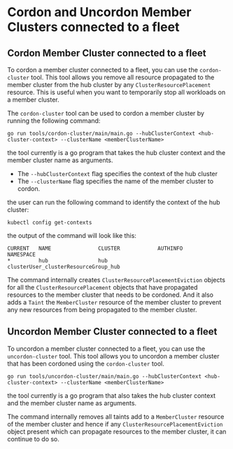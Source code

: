 # Cordon and Uncordon Member Clusters connected to a fleet

## Cordon Member Cluster connected to a fleet

To cordon a member cluster connected to a fleet, you can use the `cordon-cluster` tool. This tool allows you remove all
resource propagated to the member cluster from the hub cluster by any `ClusterResourcePlacement` resource.
This is useful when you want to temporarily stop all workloads on a member cluster.

The `cordon-cluster` tool can be used to cordon a member cluster by running the following command:

```
go run tools/cordon-cluster/main/main.go --hubClusterContext <hub-cluster-context> --clusterName <memberClusterName>
```

the tool currently is a go program that takes the hub cluster context and the member cluster name as arguments.

- The `--hubClusterContext` flag specifies the context of the hub cluster
- The `--clusterName` flag specifies the name of the member cluster to cordon.

the user can run the following command to identify the context of the hub cluster:

```
kubectl config get-contexts
```

the output of the command will look like this:

```
CURRENT   NAME               CLUSTER            AUTHINFO                                            NAMESPACE         
*         hub                hub                clusterUser_clusterResourceGroup_hub   
```

The command internally creates `ClusterResourcePlacementEviction` objects for all the `ClusterResourcePlacement` 
objects that have propagated resources to the member cluster that needs to be cordoned. And it also adds a `Taint` the 
`MemberCluster` resource of the member cluster to prevent any new resources from being propagated to the member cluster.

## Uncordon Member Cluster connected to a fleet

To uncordon a member cluster connected to a fleet, you can use the `uncordon-cluster` tool. This tool allows you to uncordon
a member cluster that has been cordoned using the `cordon-cluster` tool. 

```
go run tools/uncordon-cluster/main/main.go --hubClusterContext <hub-cluster-context> --clusterName <memberClusterName>
```

the tool currently is a go program that also takes the hub cluster context and the member cluster name as arguments.

The command internally removes all taints add to a `MemberCluster` resource of the member cluster and hence if any 
`ClusterResourcePlacementEviction` object present which can propagate resources to the member cluster, it can continue to do so.
